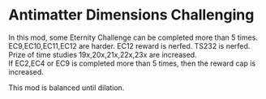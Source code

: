 # Antimatter Dimensions Challenging

In this mod, some Eternity Challenge can be completed more than 5 times.  
EC9,EC10,EC11,EC12 are harder. EC12 reward is nerfed. TS232 is nerfed.  
Prize of time studies 19x,20x,21x,22x,23x are increased.  
If EC2,EC4 or EC9 is completed more than 5 times, then the reward cap is increased.

This mod is balanced until dilation.